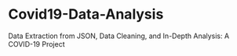 # Covid19-Data-Analysis
Data Extraction from JSON, Data Cleaning, and In-Depth Analysis: A COVID-19 Project
